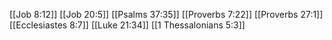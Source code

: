 [[Job 8:12]]
[[Job 20:5]]
[[Psalms 37:35]]
[[Proverbs 7:22]]
[[Proverbs 27:1]]
[[Ecclesiastes 8:7]]
[[Luke 21:34]]
[[1 Thessalonians 5:3]]
